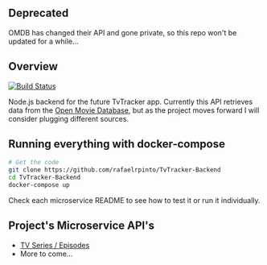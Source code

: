 ## Deprecated

OMDB has changed their API and gone private, so this repo won't be updated for a while...

## Overview

[![Build Status](https://travis-ci.org/rafaelrpinto/TvTracker-Backend.svg?branch=master)](https://travis-ci.org/rafaelrpinto/TvTracker-Backend)

Node.js backend for the future TvTracker app. Currently this API retrieves data from the [Open Movie Database](https://www.omdbapi.com/), but as the project moves forward I will consider plugging different sources.

## Running everything with docker-compose

```bash
# Get the code
git clone https://github.com/rafaelrpinto/TvTracker-Backend
cd TvTracker-Backend
docker-compose up
```

Check each microservice README to see how to test it or run it individually.

## Project's Microservice API's

- [TV Series / Episodes](https://github.com/rafaelrpinto/TvTracker-Backend/tree/master/series-microservice)
- More to come...

